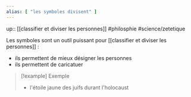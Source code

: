 ```yaml
---
alias: [ "les symboles divisent" ]
---
```

up:: [[classifier et diviser les personnes]]
#philosphie #science/zetetique 

Les symboles sont un outil puissant pour [[classifier et diviser les personnes]] :

- ils permettent de mieux désigner les personnes
- ils permettent de caricatuer

> [!example] Exemple 
> - l'étoile jaune des juifs durant l'holocaust